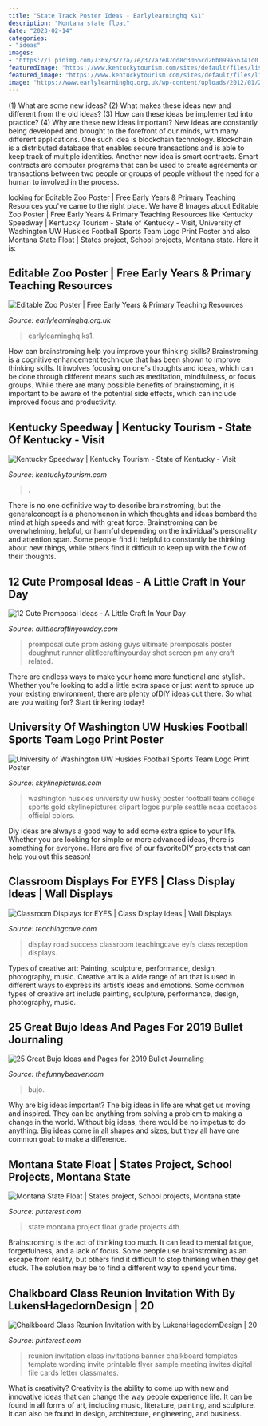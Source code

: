 ```yaml
---
title: "State Track Poster Ideas - Earlylearninghq Ks1"
description: "Montana state float"
date: "2023-02-14"
categories:
- "ideas"
images:
- "https://i.pinimg.com/736x/37/7a/7e/377a7e87dd8c3065cd26b099a56341c0.jpg"
featuredImage: "https://www.kentuckytourism.com/sites/default/files/listing_images/profile/531/0-444891b976a5483e7e57d056af80ebed_kyspeedway.jpg"
featured_image: "https://www.kentuckytourism.com/sites/default/files/listing_images/profile/531/0-444891b976a5483e7e57d056af80ebed_kyspeedway.jpg"
image: "https://www.earlylearninghq.org.uk/wp-content/uploads/2012/01/Zoo-poster-prev.jpg"
---
```



(1) What are some new ideas? (2) What makes these ideas new and different from the old ideas? (3) How can these ideas be implemented into practice? (4) Why are these new ideas important?
New ideas are constantly being developed and brought to the forefront of our minds, with many different applications. One such idea is blockchain technology. Blockchain is a distributed database that enables secure transactions and is able to keep track of multiple identities. Another new idea is smart contracts. Smart contracts are computer programs that can be used to create agreements or transactions between two people or groups of people without the need for a human to involved in the process.

	

		
looking for Editable Zoo Poster | Free Early Years &amp; Primary Teaching Resources you've came to the right place. We have 8 Images about Editable Zoo Poster | Free Early Years &amp; Primary Teaching Resources like Kentucky Speedway | Kentucky Tourism - State of Kentucky - Visit, University of Washington UW Huskies Football Sports Team Logo Print Poster and also Montana State Float | States project, School projects, Montana state. Here it is:
		
    
## Editable Zoo Poster | Free Early Years &amp; Primary Teaching Resources

<img loading=lazy src="https://www.earlylearninghq.org.uk/wp-content/uploads/2012/01/Zoo-poster-prev.jpg" onerror="this.onerror=null;this.src='https://tse1.mm.bing.net/th?id=OIP.1GX4rlwbxN7PM63cwy-niwAAAA&amp;pid=15.1';" alt="Editable Zoo Poster | Free Early Years &amp; Primary Teaching Resources">

_Source: earlylearninghq.org.uk_

>earlylearninghq ks1. 

	

How can brainstroming help you improve your thinking skills?
Brainstroming is a cognitive enhancement technique that has been shown to improve thinking skills. It involves focusing on one's thoughts and ideas, which can be done through different means such as meditation, mindfulness, or focus groups. While there are many possible benefits of brainstroming, it is important to be aware of the potential side effects, which can include improved focus and productivity.

    
## Kentucky Speedway | Kentucky Tourism - State Of Kentucky - Visit

<img loading=lazy src="https://www.kentuckytourism.com/sites/default/files/listing_images/profile/531/0-444891b976a5483e7e57d056af80ebed_kyspeedway.jpg" onerror="this.onerror=null;this.src='https://tse4.mm.bing.net/th?id=OIP.Kq9F783kRBOfLQ0yojPHpAHaFj&amp;pid=15.1';" alt="Kentucky Speedway | Kentucky Tourism - State of Kentucky - Visit">

_Source: kentuckytourism.com_

>. 

	

There is no one definitive way to describe brainstroming, but the generalconcept is a phenomenon in which thoughts and ideas bombard the mind at high speeds and with great force. Brainstroming can be overwhelming, helpful, or harmful depending on the individual's personality and attention span. Some people find it helpful to constantly be thinking about new things, while others find it difficult to keep up with the flow of their thoughts.

    
## 12 Cute Promposal Ideas - A Little Craft In Your Day

<img loading=lazy src="https://alittlecraftinyourday.com/wp-content/uploads/2015/02/Screen-Shot-2015-02-20-at-11.34.21-PM.png" onerror="this.onerror=null;this.src='https://tse2.mm.bing.net/th?id=OIP.pAgz5khR5hY_SuDyWEGwCgHaHc&amp;pid=15.1';" alt="12 Cute Promposal Ideas - A Little Craft In Your Day">

_Source: alittlecraftinyourday.com_

>promposal cute prom asking guys ultimate promposals poster doughnut runner alittlecraftinyourday shot screen pm any craft related. 

	

There are endless ways to make your home more functional and stylish. Whether you’re looking to add a little extra space or just want to spruce up your existing environment, there are plenty ofDIY ideas out there. So what are you waiting for? Start tinkering today!

    
## University Of Washington UW Huskies Football Sports Team Logo Print Poster

<img loading=lazy src="http://www.skylinepictures.com/Washington_UWA4_large_6154.jpg" onerror="this.onerror=null;this.src='https://tse1.mm.bing.net/th?id=OIP.k7Eq-s6CtARMxxEldcBalwHaLT&amp;pid=15.1';" alt="University of Washington UW Huskies Football Sports Team Logo Print Poster">

_Source: skylinepictures.com_

>washington huskies university uw husky poster football team college sports gold skylinepictures clipart logos purple seattle ncaa costacos official colors. 

	

Diy ideas are always a good way to add some extra spice to your life. Whether you are looking for simple or more advanced ideas, there is something for everyone. Here are five of our favoriteDIY projects that can help you out this season!

    
## Classroom Displays For EYFS | Class Display Ideas | Wall Displays

<img loading=lazy src="https://www.teachingcave.com/wp-content/uploads/2013/10/road-display.jpg" onerror="this.onerror=null;this.src='https://tse3.mm.bing.net/th?id=OIP.vsPdaqE2Qj8J-58Ia7JiCAHaPP&amp;pid=15.1';" alt="Classroom Displays for EYFS | Class Display Ideas | Wall Displays">

_Source: teachingcave.com_

>display road success classroom teachingcave eyfs class reception displays. 

	

Types of creative art: Painting, sculpture, performance, design, photography, music.
Creative art is a wide range of art that is used in different ways to express its artist’s ideas and emotions. Some common types of creative art include painting, sculpture, performance, design, photography, music.

    
## 25 Great Bujo Ideas And Pages For 2019 Bullet Journaling

<img loading=lazy src="http://thefunnybeaver.com/wp-content/uploads/2019/01/bujo-page-ideas.jpg" onerror="this.onerror=null;this.src='https://tse2.mm.bing.net/th?id=OIP.BEwHDYUtlFSQwv3W1WypugAAAA&amp;pid=15.1';" alt="25 Great Bujo Ideas and Pages for 2019 Bullet Journaling">

_Source: thefunnybeaver.com_

>bujo. 

	

Why are big ideas important?
The big ideas in life are what get us moving and inspired. They can be anything from solving a problem to making a change in the world. Without big ideas, there would be no impetus to do anything. Big ideas come in all shapes and sizes, but they all have one common goal: to make a difference.

    
## Montana State Float | States Project, School Projects, Montana State

<img loading=lazy src="https://i.pinimg.com/736x/37/7a/7e/377a7e87dd8c3065cd26b099a56341c0.jpg" onerror="this.onerror=null;this.src='https://tse2.mm.bing.net/th?id=OIP.Gk0wF4iAt1Uh03r27KtawgHaFj&amp;pid=15.1';" alt="Montana State Float | States project, School projects, Montana state">

_Source: pinterest.com_

>state montana project float grade projects 4th. 

	

Brainstroming is the act of thinking too much. It can lead to mental fatigue, forgetfulness, and a lack of focus. Some people use brainstroming as an escape from reality, but others find it difficult to stop thinking when they get stuck. The solution may be to find a different way to spend your time.

    
## Chalkboard Class Reunion Invitation With By LukensHagedornDesign | 20

<img loading=lazy src="https://i.pinimg.com/736x/e8/0f/e7/e80fe7189412a36781fd5e23668b01d1--class-reunion-invitations-high-school-reunion-invitation.jpg?b=t" onerror="this.onerror=null;this.src='https://tse3.mm.bing.net/th?id=OIP.Czw5-SxGtpvkgQTaT1sGqgHaKX&amp;pid=15.1';" alt="Chalkboard Class Reunion Invitation with by LukensHagedornDesign | 20">

_Source: pinterest.com_

>reunion invitation class invitations banner chalkboard templates template wording invite printable flyer sample meeting invites digital file cards letter classmates. 

	

What is creativity?
Creativity is the ability to come up with new and innovative ideas that can change the way people experience life. It can be found in all forms of art, including music, literature, painting, and sculpture. It can also be found in design, architecture, engineering, and business.

